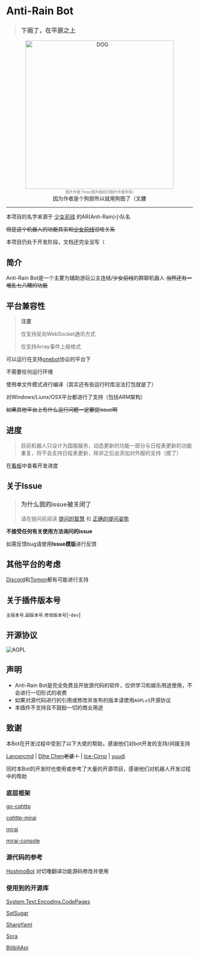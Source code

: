# Anti-Rain Bot
> ### 下雨了，在平原之上
<div align="center">
   	<img width="400" src="https://i.loli.net/2020/10/20/L9aH6eiA4EsgXDx.png" alt="DOG">
    </br>
    <font size="-6" color="#707070">
        图片作者:Yime(图片版权归图片作者所有)
	</font></br>
因为作者是个狗厨所以就用狗图了（叉腰</br>
</div>


-----

本项目的名字来源于 [少女前线](https://gf-cn.sunborngame.com/) 的AR(Anti-Rain)小队名

~~但是这个机器人的功能其实和[少女前线](https://gf-cn.sunborngame.com/)没啥关系~~

本项目仍处于开发阶段，文档还完全没写（

## 简介

Anti-Rain Bot是一个主要为辅助游玩公主连结/~~少女前线~~的群聊机器人   ~~当然还有一堆乱七八糟的功能~~

## 平台兼容性

>**注意**
>
>仅支持反向WebSocket通讯方式
>
>仅支持Array事件上报格式

可以运行在支持[onebot](https://github.com/howmanybots/onebot)协议的平台下

不需要任何运行环境

使用单文件模式进行编译（其实还有些运行时库没法打包就是了）

对Windows/Liunx/OSX平台都进行了支持（包括ARM架构）

~~如果其他平台上有什么运行问题一定要提issue啊~~

## 进度

>  目前机器人只设计为国服服务，动态更新的功能一部分与日程表更新的功能重复，将不会支持日程表更新，除非之后会添加对外服的支持（摸了）

在[看板](https://github.com/Yukari316/AntiRainBot/projects)中查看开发进度

## 关于Issue

> ### 为什么我的issue被关闭了
>
> 请在提问前阅读 [提问的智慧](https://github.com/ryanhanwu/How-To-Ask-Questions-The-Smart-Way/blob/master/README-zh_CN.md) 和 [正确的提问姿势](https://github.com/tangx/Stop-Ask-Questions-The-Stupid-Ways/blob/master/README.md)

**不接受任何有关使用方法询问的issue**

如需反馈bug请使用**Issue模版**进行反馈

## 其他平台的考虑

[Discord](https://discord.com/)和[Tomon](https://beta.tomon.co/)都有可能进行支持

## 关于插件版本号

`主版本号`.`副版本号`.`修改版本号`[-`dev`]

## 开源协议

![AGPL](https://img.shields.io/github/license/CBGan/SuiseiBot?style=for-the-badge)

## 声明

- Anti-Rain Bot是完全免费且开放源代码的软件，仅供学习和娱乐用途使用，不会进行一切形式的收费
- 如果对源代码进行的引用或修改并发布的版本请使用`AGPLv3`开源协议
- 本插件不支持且不鼓励一切的商业用途

## 致谢

本Bot在开发过程中受到了以下大佬的帮助，感谢他们对bot开发的支持/间接支持

[Lancercmd](https://github.com/Lancercmd) | [Dihe Chen](https://github.com/Chendihe4975)~~老婆！~~ | [Ice-Cirno](https://github.com/Ice-Cirno) | [yuudi](https://github.com/yuudi)

同时本Bot的开发时也使用或参考了大量的开源项目，感谢他们对机器人开发过程中的帮助

### 底层框架

[go-cqhttp](https://github.com/Mrs4s/go-cqhttp)

[cqhttp-mirai](https://github.com/yyuueexxiinngg/cqhttp-mirai)

[mirai](https://github.com/mamoe/mirai)

[mirai-console](https://github.com/mamoe/mirai-console)

### 源代码的参考

[HoshinoBot](https://github.com/Ice-Cirno/HoshinoBot) 对切噜翻译功能源码修改并使用

### 使用到的开源库

[System.Text.Encoding.CodePages](https://github.com/dotnet/runtime/tree/master/src/libraries/System.Text.Encoding.CodePages)

[SqlSugar](https://github.com/sunkaixuan/SqlSugar)

[SharpYaml](https://github.com/xoofx/SharpYaml)

[Sora](https://github.com/Yukari316/Sora)

[BilibiliApi](https://github.com/Yukari316/BilibiliApi)
